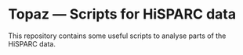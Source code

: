 Topaz — Scripts for HiSPARC data
================================

This repository contains some useful scripts to analyse parts of the
HiSPARC data.
